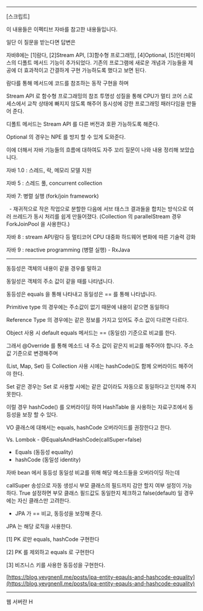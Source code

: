 ----
[스크립트]

이 내용들은 이펙티브 자바를 참고한 내용들입니다.

일단 이 질문을 받는다면 답변은

자바8에는 [1]람다, [2]Stream API, [3]함수형 프로그래밍, [4]Optional, [5]인터페이스의 디폴트 메서드 기능이 추가되었다. 기존의 프로그램에 새로운 개념과 기능들을 제공에 더 효과적이고 간결하게 구현 가능하도록 했다고 보면 된다.

람다를 통해 메서드에 코드를 참조하는 동작 구현을 하며

Stream API 로 함수형 프로그래밍의 참조 투명성 성질을 통해 CPU가 멀티 코어 스로세스에서 교착 상태에 빠지지 않도록 해주어 동시성에 강한 프로그래밍 패러다임을 만들어 준다.

디폴트 메서드는 Stream API 를 다른 버전과 호환 가능하도록 해준다.

Optional 의 경우는 NPE 를 방지 할 수 있게 도와준다.

이에 더해서 자바 기능들의 흐름에 대하여도 자주 꼬리 질문이 나와 내용 정리해 보았습니다.

자바 1.0 : 스레드, 락, 메모리 모델 지원

자바 5 : 스레드 풀, concurrent collection

자바 7: 병렬 실행 (fork/join framework)

  - 재귀적으로 작은 작업으로 분할한 다음에 서브 태스크 결과들을 합치는 방식으로 여러 쓰레드가 동시 처리를 쉽게 만들어졌다. (Collection 의 parallelStream 경우 ForkJoinPool 을 사용한다.)

자바 8 : stream API/람다 등 멀티코어 CPU 대중화 하드웨어 변화에 따른 기술력 강화

자바 9 : reactive programming (병렬 실행) - RxJava

-----

동등성은 객체의 내용이 같을 경우를 말하고

동일성은 객체의 주소 값이 같을 때를 나타냅니다.

동등성은 equals 을 통해 나타내고 동일성은 == 를 통해 나타냅니다.

Primitive type 의 경우에는 주소값이 없기 때문에 내용이 같으면 동일하다

Reference Type 의 경우에는 같은 정보를 가지고 있어도 주소 값이 다르면 다르다.

Object 사용 시 default equals 메서드는 == (동일성) 기준으로 비교를 한다.

그래서 @Override 를 통해 메소드 내 주소 값이 같은지 비교를 해주어야 합니다. 주소값 기준으로 변경해주며

(List, Map, Set) 등 Collection 사용 시에는 hashCode()도 함께 오버라이드 해주어야 한다.

Set 같은 경우는 Set<Object> 로 사용할 시에는 같은 값이라도 자동으로 동일하다고 인지해 주지 못한다.

이럴 경우 hashCode() 를 오버라이딩 하여 HashTable 을 사용하는 자료구조에서 동등성을 보장 할 수 있다.

VO 클래스에 대해서는 equals, hashCode 오버라이드를 권장한다고 한다. 

Vs. Lombok - @EqualsAndHashCode(callSuper=false)

-   Equals (동등성 equality)
-   hashCode (동일성 identity)

자바 bean 에서 동등성 동일성 비교를 위해 해당 메소드들을 오버라이딩 하는데

callSuper 송성으로 자동 생성시 부모 클래스의 필드까지 감안 할지 여부 설정이 가능하다. True 설정하면 부모 클래스 필드값도 동일한지 체크하고 false(default) 일 경우에는 자신 클래스만 고려한다.

-   JPA 가 == 비교, 동등성을 보장해 준다.

JPA 는 해당 로직을 사용한다.

[1] PK 로만 equals, hashCode 구현한다

[2] PK 를 제외하고 equals 로 구현한다

[3] 비즈니스 키를 사용한 동등성을 구현한다.

[https://blog.yevgnenll.me/posts/jpa-entity-eqauls-and-hashcode-equality](https://blog.yevgnenll.me/posts/jpa-entity-eqauls-and-hashcode-equality)

----

웹 서버란 H